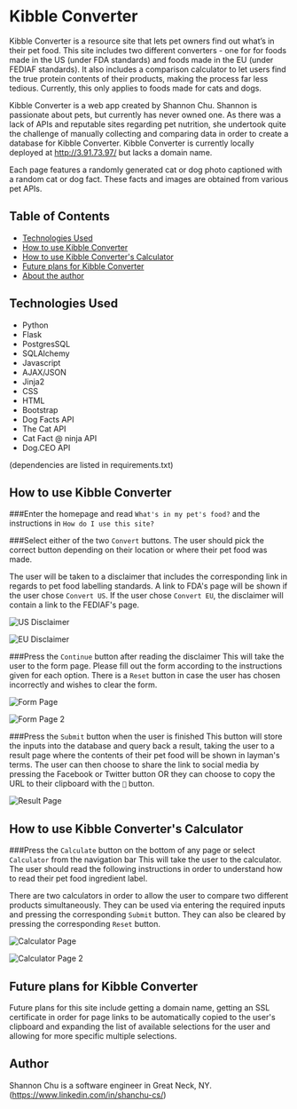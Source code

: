 # Kibble Converter
Kibble Converter is a resource site that lets pet owners find out what’s in their pet food. This site includes two different converters - one for for foods made in the US (under FDA standards) and foods made in the EU (under FEDIAF standards). It also includes a comparison calculator to let users find the true protein contents of their products, making the process far less tedious. Currently, this only applies to foods made for cats and dogs.

Kibble Converter is a web app created by Shannon Chu. Shannon is passionate about pets, but currently has never owned one. As there was a lack of APIs and reputable sites regarding pet nutrition, she undertook quite the challenge of manually collecting and comparing data in order to create a database for Kibble Converter. Kibble Converter is currently locally deployed at http://3.91.73.97/ but lacks a domain name.

Each page features a randomly generated cat or dog photo captioned with a random cat or dog fact. These facts and images are obtained from various pet APIs.

## Table of Contents
* [Technologies Used](#technologiesused)
* [How to use Kibble Converter](#use)
* [How to use Kibble Converter's Calculator](#calculate)
* [Future plans for Kibble Converter](#futureplans)
* [About the author](#author)

## <a name="technologiesused"></a>Technologies Used

* Python
* Flask
* PostgresSQL
* SQLAlchemy
* Javascript
* AJAX/JSON
* Jinja2
* CSS
* HTML
* Bootstrap
* Dog Facts API
* The Cat API
* Cat Fact @ ninja API
* Dog.CEO API

(dependencies are listed in requirements.txt)

## <a name="use"></a>How to use Kibble Converter

###Enter the homepage and read `What's in my pet's food?` and the instructions in `How do I use this site?`

###Select either of the two `Convert` buttons.
The user should pick the correct button depending on their location or where their pet food was made.

The user will be taken to a disclaimer that includes the corresponding link in regards to pet food labelling standards. A link to FDA's page will be shown if the user chose `Convert US`. If the user chose `Convert EU`, the disclaimer will contain a link to the FEDIAF's page.

![US Disclaimer](https://i.imgur.com/S0pseKn.gif)

![EU Disclaimer](https://imgur.com/6n5pAPv.png)

###Press the `Continue` button after reading the disclaimer 
This will take the user to the form page. Please fill out the form according to the instructions given for each option. There is a `Reset` button in case the user has chosen incorrectly and wishes to clear the form.

![Form Page](https://imgur.com/XCckAGg.gif)

![Form Page 2](https://imgur.com/no6oW1n.png)

###Press the `Submit` button when the user is finished
This button will store the inputs into the database and query back a result, taking the user to a result page where the contents of their pet food will be shown in layman's terms. The user can then choose to share the link to social media by pressing the Facebook or Twitter button OR they can choose to copy the URL to their clipboard with the `🔗` button.

![Result Page](https://i.imgur.com/Qqgc09f.gif)

## <a name="calculate"></a>How to use Kibble Converter's Calculator
###Press the `Calculate` button on the bottom of any page or select `Calculator` from the navigation bar
This will take the user to the calculator. The user should read the following instructions in order to understand how to read their pet food ingredient label.

There are two calculators in order to allow the user to compare two different products simultaneously.
They can be used via entering the required inputs and pressing the corresponding `Submit` button. They can also be cleared by pressing the corresponding `Reset` button.

![Calculator Page](https://i.imgur.com/YGxX8YC.gif)

![Calculator Page 2](https://imgur.com/LoRCwOO.gif)

## <a name="futureplans"></a>Future plans for Kibble Converter
Future plans for this site include getting a domain name, getting an SSL certificate in order for page links to be automatically copied to the user's clipboard and expanding the list of available selections for the user and allowing for more specific multiple selections.

## <a name="author"></a>Author
Shannon Chu is a software engineer in Great Neck, NY. (https://www.linkedin.com/in/shanchu-cs/)